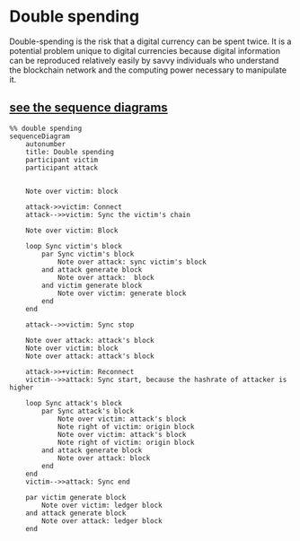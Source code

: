 # Double spending

  Double-spending is the risk that a digital currency can be spent twice. It is a potential problem unique to digital currencies because digital information can be reproduced relatively easily by savvy individuals who understand the blockchain network and the computing power necessary to manipulate it.

## [see the sequence diagrams](https://mermaid-js.github.io/mermaid/#/sequenceDiagram?id=sequence-diagrams)

```mermaid
%% double spending
sequenceDiagram
	autonumber
	title: Double spending
	participant victim
	participant attack


	Note over victim: block

	attack->>victim: Connect
	attack-->>victim: Sync the victim's chain

	Note over victim: Block

	loop Sync victim's block
		par Sync victim's block
			Note over attack: sync victim's block
		and attack generate block
			Note over attack:  block
		and victim generate block
			Note over victim: generate block
		end
	end

	attack-->>victim: Sync stop

	Note over attack: attack's block
	Note over victim: block  
	Note over attack: attack's block

	attack->>+victim: Reconnect
	victim-->>attack: Sync start, because the hashrate of attacker is higher

	loop Sync attack's block
		par Sync attack's block 
			Note over victim: attack's block
			Note right of victim: origin block
			Note over victim: attack's block
			Note right of victim: origin block
		and attack generate block
			Note over attack: block 
		end
	end
	victim-->>attack: Sync end

	par victim generate block
		Note over victim: ledger block
	and attack generate block
		Note over attack: ledger block   
	end
  
```